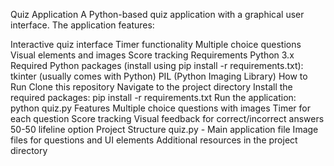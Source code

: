 Quiz Application
A Python-based quiz application with a graphical user interface. The application features:

Interactive quiz interface
Timer functionality
Multiple choice questions
Visual elements and images
Score tracking
Requirements
Python 3.x
Required Python packages (install using pip install -r requirements.txt):
tkinter (usually comes with Python)
PIL (Python Imaging Library)
How to Run
Clone this repository
Navigate to the project directory
Install the required packages: pip install -r requirements.txt
Run the application: python quiz.py
Features
Multiple choice questions with images
Timer for each question
Score tracking
Visual feedback for correct/incorrect answers
50-50 lifeline option
Project Structure
quiz.py - Main application file
Image files for questions and UI elements
Additional resources in the project directory
